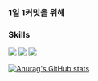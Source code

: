 ### 1일 1커밋을 위해

### Skills
<img src="https://img.shields.io/badge/SpringBoot-6DB33F?style=for-the-badge&logo=SpringBoot&logoColor=white"/>

<img src="https://img.shields.io/badge/Spring-6DB33F?style=for-the-badge&logo=Spring&logoColor=white"/>

<img src="https://img.shields.io/badge/MySQL-4479A1?style=for-the-badge&logo=MySQL&logoColor=white"/>



[![Anurag's GitHub stats](https://github-readme-stats.vercel.app/api?username=bickck)](https://github.com/anuraghazra/github-readme-stats)

